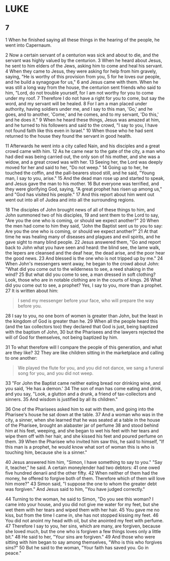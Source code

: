 # LUKE

## 7

1 When he finished saying all these things in the hearing of the people, he went into Capernaum.

2 Now a certain servant of a centurion was sick and about to die, and the servant was highly valued by the centurion. 3 When he heard about Jesus, he sent to him elders of the Jews, asking him to come and heal his servant. 4 When they came to Jesus, they were asking for help from him gravely, saying, "He is worthy of this provision from you, 5 for he loves our people, and he build a synagogue for us," 6 and Jesus came with them. When he was still a long way from the house, the centurion sent friends who said to him, "Lord, do not trouble yourself, for I am not worthy for you to come under my roof. 7 Therefore I do not have a right for you to come, but say the word, and my servant will be healed. 8 For I am a man placed under authority, having soldiers under me, and I say to this man, 'Go,' and he goes, and to another, 'Come,' and he comes, and to my servant, 'Do this,' and he does it." 9 When he heard these things, Jesus was amazed at him, and he turned to his followers and said to the crowd, "I say to you, I have not found faith like this even in Israel." 10 When those who he had sent returned to the house they found the servant in good health.

11 Afterwards he went into a city called Nain, and his disciples and a great crowd came with him. 12 As he came near to the gate of the city, a man who had died was being carried out, the only son of his mother, and she was a widow, and a great crowd was with her. 13 Seeing her, the Lord was deeply moved for her and said to her, "Do not weep." 14 Going up to her, he touched the coffin, and the pall-bearers stood still, and he said, "Young man, I say to you, arise." 15 And the dead man rose up and started to speak, and Jesus gave the man to his mother. 16 But everyone was terrified, and they were glorifying God, saying, "A great prophet has risen up among us," and "God has visited his people." 17 And this report about him went out went out into all of Judea and into all the surrounding regions.

18 The disciples of John brought news of all of these things to him, and John summoned two of his disciples, 19 and sent them to the Lord to say, "Are you the one who is coming, or should we expect another?" 20 When the men had come to him they said, "John the Baptist sent us to you to say: Are you the one who is coming, or should we expect another?" 21 At that time he was healing many of diseases and plagues and evil spirits, and he gave sight to many blind people. 22 Jesus answered them, "Go and report back to John what you have seen and heard: the blind see, the lame walk, the lepers are cleansed and the deaf hear, the dead arise, and the poor hear the good news. 23 And blessed is the one who is not tripped up by me." 24 When John's messengers went away, he began to the crowd about John: "What did you come out to the wilderness to see, a reed shaking in the wind? 25 But what did you come to see, a man dressed in soft clothing? Look, those who are in notable clothing are in the courts of kings. 26 What did you come out to see, a prophet? Yes, I say to you, more than a prophet. 27 It is written about him:

> I send my messenger before your face,
> who will prepare the way before you.

28 I say to you, no one born of women is greater than John, but the least in the kingdom of God is greater than he. 29 When all the people heard this (and the tax collectors too) they declared that God is just, being baptized with the baptism of John, 30 but the Pharisees and the lawyers rejected the will of God for themselves, not being baptized by him.

31 To what therefore will I compare the people of this generation, and what are they like? 32 They are like children sitting in the marketplace and calling to one another:

> We played the flute for you, and you did not dance,
> we sang a funeral song for you, and you did not weep.

33 "For John the Baptist came neither eating bread nor drinking wine, and you said, 'He has a demon.' 34 The son of man has come eating and drink, and you say, "Look, a glutton and a drunk, a friend of tax-collectors and sinners. 35 And wisdom is justified by all its children."

36 One of the Pharisees asked him to eat with them, and going into the Pharisee's house he sat down at the table. 37 And a woman who was in the city, a sinner, when she learned that he was seated at a table in the house of the Pharisee, brought an alabaster jar of perfume 38 and stood behind him at his feet, weeping, and she began to wet his feet with her tears and wipe them off with her hair, and she kissed his feet and poured perfume on them. 39 When the Pharisee who invited him saw this, he said to himself, "If this man is a prophet, he would know what sort of woman this is who is touching him, because she is a sinner."

40 Jesus answered him him, "Simon, I have something to say to you." "Say it, teacher," he said. A certain moneylender had two debtors: 41 one owed five hundred denarii and the other fifty. 42 When neither of them had the money, he offered to forgive both of them. Therefore which of them will love him more?" 43 Simon said, "I suppose the one to whom the greater debt was forgiven." And Jesus said to him, "You have judged correctly." 

44 Turning to the woman, he said to Simon, "Do you see this woman? I came into your house, and you did not give me water for my feet, but she wet them with her tears and wiped them with her hair. 45 You gave me no kiss, but from the time I came in, she has not stopped kissing my feet. 46 You did not anoint my head with oil, but she anointed my feet with perfume. 47 Therefore I say to you, her sins, which are many, are forgiven, because she loved much, but the one who is forgiven a few things loves only a little bit." 48 He said to her, "Your sins are forgiven." 49 And those who were sitting with him began to say among themselves, "Who is this who forgives sins?" 50 But he said to the woman, "Your faith has saved you. Go in peace."
